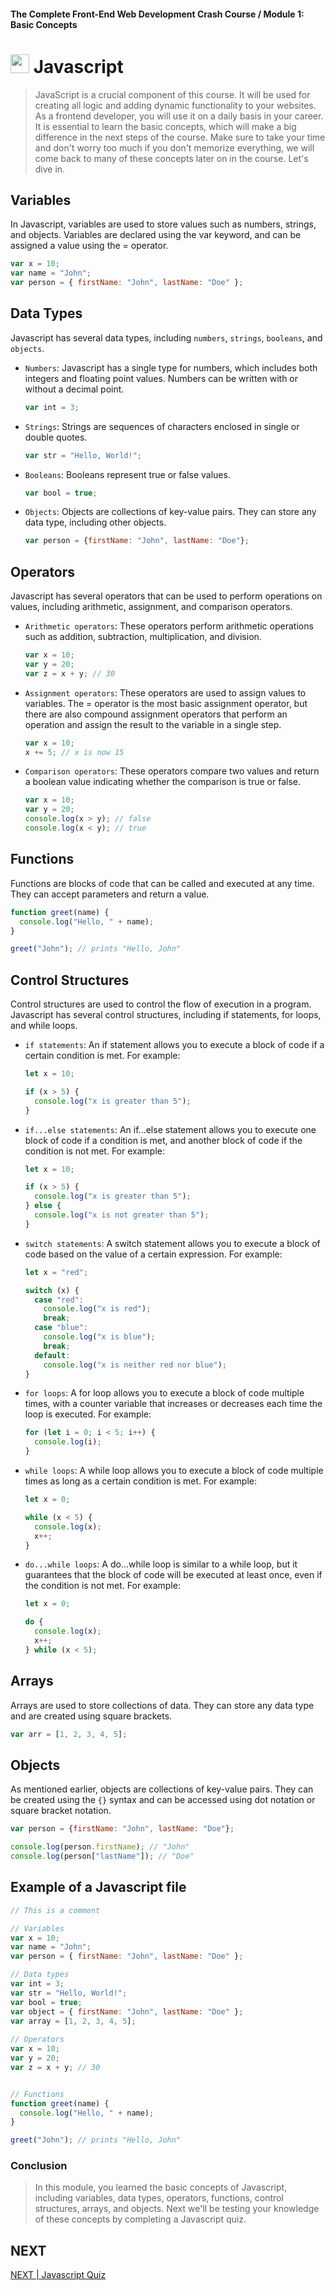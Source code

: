 #### The Complete Front-End Web Development Crash Course / Module 1: Basic Concepts
# <img src="../imgs/javascript-logo.png" width="30"/> Javascript

> JavaScript is a crucial component of this course. It will be used for creating all logic and adding dynamic functionality to your websites.
> As a frontend developer, you will use it on a daily basis in your career.
> It is essential to learn the basic concepts, which will make a big difference in the next steps of the course.
> Make sure to take your time and don't worry too much if you don't memorize everything, we will come back to many of these concepts later on in the course. Let's dive in.

## Variables
In Javascript, variables are used to store values such as numbers, strings, and objects. Variables are declared using the var keyword, and can be assigned a value using the = operator.

```javascript
var x = 10;
var name = "John";
var person = { firstName: "John", lastName: "Doe" };
```
## Data Types
Javascript has several data types, including `numbers`, `strings`, `booleans`, and `objects`.

- `Numbers`: Javascript has a single type for numbers, which includes both integers and floating point values. Numbers can be written with or without a decimal point.
    ```javascript
    var int = 3;
    ```
- `Strings`: Strings are sequences of characters enclosed in single or double quotes.
    ```javascript
    var str = "Hello, World!";
    ```
- `Booleans`: Booleans represent true or false values.
    ```javascript
    var bool = true;
    ```
- `Objects`: Objects are collections of key-value pairs. They can store any data type, including other objects.
    ```javascript
    var person = {firstName: "John", lastName: "Doe"};
    ```

## Operators
Javascript has several operators that can be used to perform operations on values, including arithmetic, assignment, and comparison operators.

- `Arithmetic operators`: These operators perform arithmetic operations such as addition, subtraction, multiplication, and division.
    ```javascript
    var x = 10;
    var y = 20;
    var z = x + y; // 30
    ```

- `Assignment operators`: These operators are used to assign values to variables. The = operator is the most basic assignment operator, but there are also compound assignment operators that perform an operation and assign the result to the variable in a single step.
    ```javascript
    var x = 10;
    x += 5; // x is now 15
    ```
- `Comparison operators`: These operators compare two values and return a boolean value indicating whether the comparison is true or false.
    ```javascript
    var x = 10;
    var y = 20;
    console.log(x > y); // false
    console.log(x < y); // true
    ```
## Functions
Functions are blocks of code that can be called and executed at any time. They can accept parameters and return a value.

```javascript
function greet(name) {
  console.log("Hello, " + name);
}

greet("John"); // prints "Hello, John"
```
## Control Structures
Control structures are used to control the flow of execution in a program. Javascript has several control structures, including if statements, for loops, and while loops.

- `if statements`: An if statement allows you to execute a block of code if a certain condition is met. For example:
    ```javascript
    let x = 10;
    
    if (x > 5) {
      console.log("x is greater than 5");
    }
    ```
- `if...else statements`: An if...else statement allows you to execute one block of code if a condition is met, and another block of code if the condition is not met. For example:
    ```javascript
    let x = 10;
    
    if (x > 5) {
      console.log("x is greater than 5");
    } else {
      console.log("x is not greater than 5");
    }
    ```
- `switch statements`: A switch statement allows you to execute a block of code based on the value of a certain expression. For example:
    ```javascript
    let x = "red";
    
    switch (x) {
      case "red":
        console.log("x is red");
        break;
      case "blue":
        console.log("x is blue");
        break;
      default:
        console.log("x is neither red nor blue");
    }
    ```
- `for loops`: A for loop allows you to execute a block of code multiple times, with a counter variable that increases or decreases each time the loop is executed. For example:
    ```javascript
    for (let i = 0; i < 5; i++) {
      console.log(i);
    }
    ```
- `while loops`: A while loop allows you to execute a block of code multiple times as long as a certain condition is met. For example:
    ```javascript
    let x = 0;
    
    while (x < 5) {
      console.log(x);
      x++;
    }
    ```
- `do...while loops`: A do...while loop is similar to a while loop, but it guarantees that the block of code will be executed at least once, even if the condition is not met. For example:
    ```javascript
    let x = 0;
    
    do {
      console.log(x);
      x++;
    } while (x < 5);  
    ```


## Arrays
Arrays are used to store collections of data. They can store any data type and are created using square brackets.
```javascript
var arr = [1, 2, 3, 4, 5];
```

## Objects
As mentioned earlier, objects are collections of key-value pairs. They can be created using the `{}` syntax and can be accessed using dot notation or square bracket notation.
```javascript
var person = {firstName: "John", lastName: "Doe"};

console.log(person.firstName); // "John"
console.log(person["lastName"]); // "Doe"
```

## Example of a Javascript file
```javascript
// This is a comment

// Variables
var x = 10;
var name = "John";
var person = { firstName: "John", lastName: "Doe" };

// Data types
var int = 3;
var str = "Hello, World!";
var bool = true;
var object = { firstName: "John", lastName: "Doe" };
var array = [1, 2, 3, 4, 5];
  
// Operators
var x = 10;
var y = 20;
var z = x + y; // 30


// Functions
function greet(name) {
  console.log("Hello, " + name);
}

greet("John"); // prints "Hello, John"
```

### Conclusion
> In this module, you learned the basic concepts of Javascript, including variables, data types, operators, functions, control structures, arrays, and objects.
> Next we'll be testing your knowledge of these concepts by completing a Javascript quiz.

## NEXT
[NEXT | Javascript Quiz](./javascript_quiz.md)